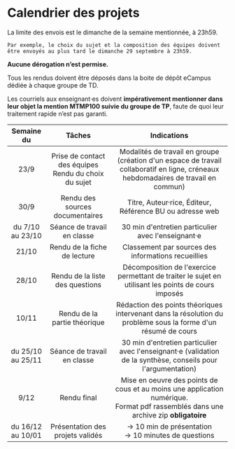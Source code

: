 Calendrier des projets
======================
La limite des envois est le dimanche de la semaine mentionnée, à 23h59.

```{note}
Par exemple, le choix du sujet et la composition des équipes doivent
être envoyés au plus tard le dimanche 29 septembre à 23h59.
```


**Aucune dérogation n’est permise.**

Tous les rendus doivent être déposés dans la boite de dépôt eCampus
dédiée à chaque groupe de TD.

Les courriels aux enseignant·es doivent **impérativement mentionner dans
leur objet la mention MTMP100 suivie du groupe de TP**, faute de quoi
leur traitement rapide n’est pas garanti.

| Semaine du  | Tâches | Indications |
|:-----------:|:------:|:-----------:|
| 23/9 |Prise de contact des équipes <br> Rendu du choix du sujet | Modalités de travail en groupe (création d'un espace de travail collaboratif en ligne, créneaux hebdomadaires de travail en commun)|
| 30/9 | Rendu des sources documentaires | Titre, Auteur·rice, Éditeur, Référence BU ou adresse web |
| du 7/10 <br> au 23/10 | Séance de travail en classe | 30 min d'entretien particulier avec l'enseignant·e |
| 21/10 | Rendu de la fiche de lecture | Classement par sources des informations recueillies |
| 28/10 | Rendu de la liste des questions | Décomposition de l'exercice permettant de traiter le sujet en utilisant les points de cours imposés |
| 10/11 | Rendu de la partie théorique | Rédaction des points théoriques intervenant dans la résolution du problème sous la forme d'un résumé de cours |
| du 25/10 <br> au 25/11  | Séance de travail en classe | 30 min d'entretien particulier avec l'enseignant·e (validation de la synthèse, conseils pour l'argumentation)|
| 9/12 | Rendu final | Mise en oeuvre des points de cous et au moins une application numérique. <br> Format pdf rassemblés dans une archive zip **obligatoire** |
|du 16/12 <br> au 10/01 | Présentation des projets validés | &rarr; 10 min de présentation <br> &rarr; 10 minutes de questions |

